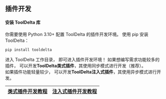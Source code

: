 ## 插件开发

#### 安装 ToolDelta 库

你需要使用 Python 3.10+ 配置 ToolDelta 的插件开发环境。
使用 pip 安装 ToolDelta：
```sh
pip install tooldelta
```

进入 ToolDelta 工作目录， 即可进入插件开发环境！
如果想编写需求功能较多的插件， 可以开发**ToolDelta类式插件**，其使用同步模式进行开发（推荐）。  
如果插件功能轻量较少， 可以开发**ToolDelta注入式插件**，其使用异步模式进行开发。  

| [类式插件开发教程](./class-plugin/创建插件) | [注入式插件开发教程](./injected-plugin/编写教程) |
| -- | -- |